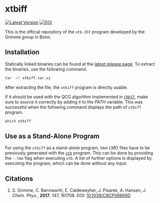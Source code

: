 # xtbiff

[![Latest Version](https://img.shields.io/badge/release-v1.1-blue)](https://github.com/grimme-lab/xtbiff/releases/latest)
[![DOI](https://img.shields.io/badge/DOI-10.1063%2F1.4991798-blue)](https://doi.org/10.1063/1.4991798)

This is the official repository of the `xtb-IFF` program developed by the Grimme group in Bonn.


## Installation

Statically linked binaries can be found at the [latest release page](https://github.com/grimme-lab/xtbiff/releases/latest).
To extract the binaries, use the following command.

```bash
tar -xf xtbiff.tar.xz
```

After extracting the file, the `xtbiff` program is directly usable.

If it should be used with the QCG algorithm implemented in [`CREST`](https://github.com/grimme-lab/crest), make sure to source it correctly by adding it to the *PATH* variable. This was successful when the following command displays the path of `xtbiff` program. 

```bash
which xtbiff
```

## Use as a Stand-Alone Program

For using the `xtbiff` as a stand-alone program, two LMO files have to be previously generated with the [`xtb`](https://github.com/grimme-lab/xtb) program. This can be done by providing the `--lmo` flag when executing `xtb`. A list of further options is displayed by executing the program, which can be done without any input.


## Citations

1. S. Grimme, C. Bannwarth, E. Caldeweyher, J. Pisarek, A. Hansen, *J. Chem. Phys.*, **2017**, 147, 161708.
  DOI: [10.1039/C9CP06869D](https://doi.org/10.1063/1.4991798)
